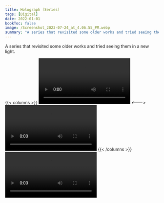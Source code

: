 ```yaml
---
title: Holograph [Series]
tags: [Digital]
date: 2022-01-01
bookToc: false
image: /Screenshot_2023-07-24_at_4.06.55_PM.webp
summary: "A series that revisited some older works and tried seeing them in a new light."
---
```


A series that revisited some older works and tried seeing them in a new light.

{{< columns >}}
![](/Glitch-1.mov)
<--->
![](/Glitch_-_2_of_54.mov)
{{< /columns >}}
![](/Glitch_-_3_of_54.mov)
